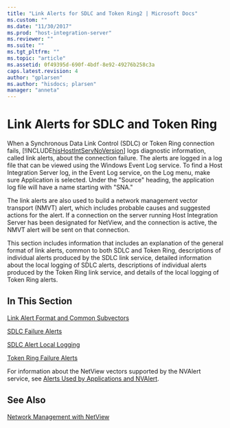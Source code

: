 ```yaml
---
title: "Link Alerts for SDLC and Token Ring2 | Microsoft Docs"
ms.custom: ""
ms.date: "11/30/2017"
ms.prod: "host-integration-server"
ms.reviewer: ""
ms.suite: ""
ms.tgt_pltfrm: ""
ms.topic: "article"
ms.assetid: 0f49395d-690f-4bdf-8e92-49276b258c3a
caps.latest.revision: 4
author: "gplarsen"
ms.author: "hisdocs; plarsen"
manager: "anneta"
---
```

# Link Alerts for SDLC and Token Ring
When a Synchronous Data Link Control (SDLC) or Token Ring connection fails, [!INCLUDE[hisHostIntServNoVersion](../includes/hishostintservnoversion-md.md)] logs diagnostic information, called link alerts, about the connection failure. The alerts are logged in a log file that can be viewed using the Windows Event Log service. To find a Host Integration Server log, in the Event Log service, on the Log menu, make sure Application is selected. Under the "Source" heading, the application log file will have a name starting with "SNA."  
  
 The link alerts are also used to build a network management vector transport (NMVT) alert, which includes probable causes and suggested actions for the alert. If a connection on the server running Host Integration Server has been designated for NetView, and the connection is active, the NMVT alert will be sent on that connection.  
  
 This section includes information that includes an explanation of the general format of link alerts, common to both SDLC and Token Ring, descriptions of individual alerts produced by the SDLC link service, detailed information about the local logging of SDLC alerts, descriptions of individual alerts produced by the Token Ring link service, and details of the local logging of Token Ring alerts.  
  
## In This Section  
 [Link Alert Format and Common Subvectors](../core/link-alert-format-and-common-subvectors2.md)  
  
 [SDLC Failure Alerts](../core/sdlc-failure-alerts2.md)  
  
 [SDLC Alert Local Logging](../core/sdlc-alert-local-logging1.md)  
  
 [Token Ring Failure Alerts](../core/token-ring-failure-alerts1.md)  
  
 For information about the NetView vectors supported by the NVAlert service, see [Alerts Used by Applications and NVAlert](../core/alerts-used-by-applications-and-nvalert2.md).  
  
## See Also  
 [Network Management with NetView](../core/network-management-with-netview1.md)